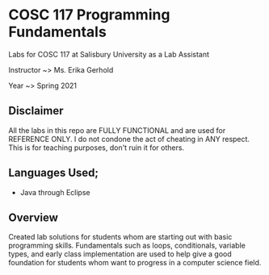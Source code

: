 # COSC 117 Programming Fundamentals

Labs for COSC 117 at Salisbury University as a Lab Assistant

Instructor ~> Ms. Erika Gerhold

Year ~> Spring 2021

## Disclaimer

All the labs in this repo are FULLY FUNCTIONAL and are used for REFERENCE ONLY.  I do not condone the act of cheating in ANY respect.  This is for teaching purposes, don't ruin it for others.

## Languages Used;
- Java through Eclipse

## Overview

Created lab solutions for students whom are starting out with basic programming skills. Fundamentals such as loops, conditionals, variable types, and early class implementation are used to help give a good foundation for students whom want to progress in a computer science field. 

